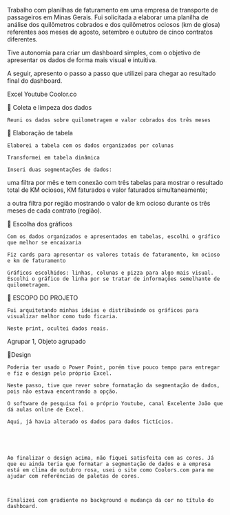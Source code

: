 Trabalho com planilhas de faturamento em uma empresa de transporte de passageiros em Minas Gerais. Fui solicitada a elaborar uma planilha de análise dos quilômetros cobrados e dos quilômetros ociosos (km de glosa) referentes aos meses de agosto, setembro e outubro de cinco contratos diferentes. 

Tive autonomia para criar um dashboard simples, com o objetivo de apresentar os dados de forma mais visual e intuitiva. 

A seguir, apresento o passo a passo que utilizei para chegar ao resultado final do dashboard. 

  Excel 
  Youtube 
  Coolor.co 

🔷 Coleta e limpeza dos dados 

    Reuni os dados sobre quilometragem e valor cobrados dos três meses 

🔷 Elaboração de tabela 

    Elaborei a tabela com os dados organizados por colunas 

    Transformei em tabela dinâmica 

    Inseri duas segmentações de dados:  

uma filtra por mês e tem conexão com três tabelas para mostrar o 	resultado total de KM ociosos, KM faturados e valor faturados	simultaneamente; 

a outra filtra por região mostrando o valor de km ocioso durante os três meses de cada contrato (região). 

🔷 Escolha dos gráficos  

    Com os dados organizados e apresentados em tabelas, escolhi o gráfico que melhor se encaixaria 

    Fiz cards para apresentar os valores totais de faturamento, km ocioso e km de faturamento 

    Gráficos escolhidos: linhas, colunas e pizza para algo mais visual. Escolhi o gráfico de linha por se tratar de informações semelhante de quilometragem. 

 

 

🔷 ESCOPO DO PROJETO  

    Fui arquitetando minhas ideias e distribuindo os gráficos para visualizar melhor como tudo ficaria. 

    Neste print, ocultei dados reais. 

Agrupar 1, Objeto agrupado 

🔷Design 

    Poderia ter usado o Power Point, porém tive pouco tempo para entregar e fiz o design pelo próprio Excel.  

    Neste passo, tive que rever sobre formatação da segmentação de dados, pois não estava encontrando a opção.  

    O software de pesquisa foi o próprio Youtube, canal Excelente João que dá aulas online de Excel.  

    Aqui, já havia alterado os dados para dados fictícios. 

 

 

    Ao finalizar o design acima, não fiquei satisfeita com as cores. Já que eu ainda teria que formatar a segmentação de dados e a empresa está em clima de outubro rosa, usei o site como Coolors.com para me ajudar com referências de paletas de cores.  

 

    Finalizei com gradiente no background e mudança da cor no título do dashboard. 

 

 
